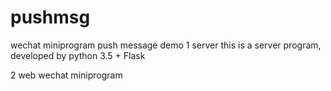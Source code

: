 # pushmsg
wechat miniprogram push message demo
1 server
this is a server program, developed by python 3.5 + Flask

2 web
wechat miniprogram

